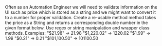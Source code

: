 Often as an Automation Engineer we will need to validate information on the UI such as price which is stored as a string and we might want to convert it to a number for proper validation. 
Create a re-usable method method takes the price as a String and returns a corresponding double number in the given format below. Use regex or string manipulation and wrapper class methods.
   Examples:
    "$21.98" -> 21.98
    "$1,220.02" -> 1220.02
    "$1.99" -> 1.99
    "$0.21" -> 0.21
    "$101,100.50" -> 101100.50